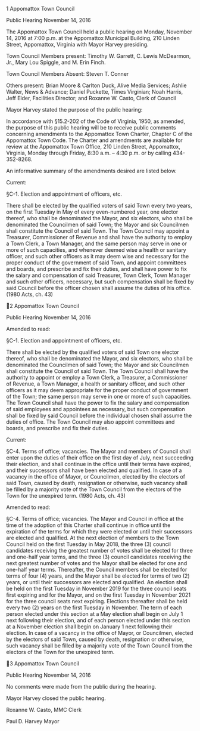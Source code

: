 1  Appomattox Town Council

Public Hearing
November 14, 2016

The Appomattox Town Council held a public hearing on Monday, November 14, 2016 at 7:00
p.m. at the Appomattox Municipal Building, 210 Linden Street, Appomattox, Virginia with
Mayor Harvey presiding.

Town Council Members present:  Timothy W. Garrett, C. Lewis McDearmon, Jr., Mary Lou
Spiggle, and M. Erin Finch.

Town Council Members Absent:  Steven T. Conner

Others present:  Brian Moore & Carlton Duck, Alive Media Services; Ashlie Walter, News &
Advance; Daniel Puckette, Times Virginian; Noah Harris, Jeff Elder, Facilities Director; and
Roxanne W. Casto, Clerk of Council

Mayor Harvey stated the purpose of the public hearing:

In accordance with §15.2-202 of the Code of Virginia, 1950, as amended, the purpose of this
public hearing will be to receive public comments concerning amendments to the Appomattox
Town Charter, Chapter C of the Appomattox Town Code. The Charter and amendments are
available for review at the Appomattox Town Office, 210 Linden Street, Appomattox, Virginia,
Monday through Friday, 8:30 a.m. – 4:30 p.m. or by calling 434-352-8268.

An informative summary of the amendments desired are listed below.

Current:

§C-1.  Election and appointment of officers, etc.

There shall be elected by the qualified voters of said Town every two years, on the first Tuesday
in May of every even-numbered year, one elector thereof, who shall be denominated the Mayor,
and six electors, who shall be denominated the Councilmen of said Town; the Mayor and six
Councilmen shall constitute the Council of said Town. The Town Council may appoint a
Treasurer, Commissioner of Revenue and shall have the authority to employ a Town Clerk, a
Town Manager, and the same person may serve in one or more of such capacities, and whenever
deemed wise a health or sanitary officer, and such other officers as it may deem wise and
necessary for the proper conduct of the government of said Town, and appoint committees and
boards, and prescribe and fix their duties, and shall have power to fix the salary and
compensation of said Treasurer, Town Clerk, Town Manager and such other officers, necessary,
but such compensation shall be fixed by said Council before the officer chosen shall assume the
duties of his office. (1980 Acts, ch. 43)

2  Appomattox Town Council

Public Hearing
November 14, 2016

Amended to read:

§C-1.  Election and appointment of officers, etc.

There shall be elected by the qualified voters of said Town one elector thereof, who shall be
denominated the Mayor, and six electors, who shall be denominated the Councilmen of said
Town; the Mayor and six Councilmen shall constitute the Council of said Town.  The Town
Council shall have the authority to appoint or employ a Town Clerk, a Treasurer, a
Commissioner of Revenue, a Town Manager, a health or sanitary officer, and such other officers
as it may deem appropriate for the proper conduct of government of the Town; the same person
may serve in one or more of such capacities. The Town Council shall have the power to fix the
salary and compensation of said employees and appointees as necessary, but such compensation
shall be fixed by said Council before the individual chosen shall assume the duties of office.
The Town Council may also appoint committees and boards, and prescribe and fix their duties.

Current:

§C-4.  Terms of office; vacancies.
The Mayor and members of Council shall enter upon the duties of their office on the first day of
July, next succeeding their election, and shall continue in the office until their terms have
expired, and their successors shall have been elected and qualified. In case of a vacancy in the
office of Mayor, or Councilmen, elected by the electors of said Town, caused by death,
resignation or otherwise, such vacancy shall be filled by a majority vote of the Town Council
from the electors of the Town for the unexpired term. (1980 Acts, ch. 43)

Amended to read:

§C-4.  Terms of office; vacancies.
The Mayor and Council in office at the time of the adoption of this Charter shall continue in
office until the expiration of the terms for which they were elected or until their successors are
elected and qualified. At the next election of members to the Town Council held on the first
Tuesday in May 2018, the three (3) council candidates receiving the greatest number of votes
shall be elected for three and one-half year terms, and the three (3) council candidates receiving
the next greatest number of votes and the Mayor shall be elected for one and one-half year terms.
Thereafter, the Council members shall be elected for terms of four (4) years, and the Mayor shall
be elected for terms of two (2) years, or until their successors are elected and qualified.  An
election shall be held on the first Tuesday in November 2019 for the three council seats first
expiring and for the Mayor, and on the first Tuesday in November 2021 for the three council
seats next expiring.  Elections thereafter shall be held every two (2) years on the first Tuesday in
November.  The term of each person elected under this section at a May election shall begin on
July 1 next following their election, and of each person elected under this section at a November
election shall begin on January 1 next following their election.  In case of a vacancy in the office
of Mayor, or Councilmen, elected by the electors of said Town, caused by death, resignation or
otherwise, such vacancy shall be filled by a majority vote of the Town Council from the electors
of the Town for the unexpired term.

3  Appomattox Town Council

Public Hearing
November 14, 2016

No comments were made from the public during the hearing.

Mayor Harvey closed the public hearing.

Roxanne W. Casto, MMC
Clerk

Paul D. Harvey
Mayor

